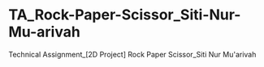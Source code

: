 # TA_Rock-Paper-Scissor_Siti-Nur-Mu-arivah
 Technical Assignment_[2D Project] Rock Paper Scissor_Siti Nur Mu'arivah
